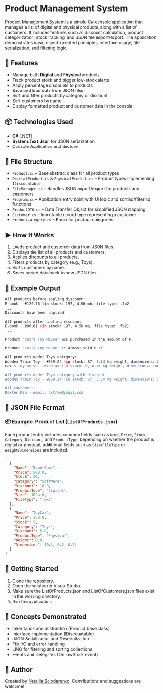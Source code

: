 # Product Management System

Product Management System is a simple C# console application that manages a list of digital and physical products, along with a list of customers. It includes features such as discount calculation, product categorization, stock tracking, and JSON file import/export. The application demonstrates basic object-oriented principles, interface usage, file serialization, and filtering logic.

## 🔧 Features

- Manage both **Digital** and **Physical** products
- Track product stock and trigger low-stock alerts
- Apply percentage discounts to products
- Save and load data from JSON files
- Sort and filter products by category or discount
- Sort customers by name
- Display formatted product and customer data in the console

## 📦 Technologies Used

- **C#** (.NET)
- **System.Text.Json** for JSON serialization
- Console Application architecture

## 📁 File Structure

- `Product.cs` – Base abstract class for all product types
- `DigitalProduct.cs` & `PhysicalProduct.cs` – Product types implementing `IDiscountable`
- `FileManager.cs` – Handles JSON import/export for products and customers
- `Program.cs` – Application entry point with UI logic and sorting/filtering functions
- `ProductDTO.cs` – Data Transfer Object for simplified JSON mapping
- `Customer.cs` – Immutable record type representing a customer
- `ProductCategory.cs` – Enum for product categories

## ▶️ How It Works

1. Loads product and customer data from JSON files.
2. Displays the list of all products and customers.
3. Applies discounts to all products.
4. Filters products by category (e.g., Toys).
5. Sorts customers by name.
6. Saves sorted data back to new JSON files.

## 📂 Example Output

```bash
All products before appling discount:
E-book - ₴120.76 (in stock: 197, 4.56 mb, file type: .fb2)
...
Discounts have been applied!

All products after appling discount:
E-book - ₴96.61 (in stock: 197, 4.56 mb, file type: .fb2)
...

Product "Cat's Toy Mouse" was purchased in the amount of 6.

Product "Cat's Toy Mouse" is almost sold out!

All products under Toys category:
Wooden Train Toy - ₴259.24 (in stock: 87, 5.54 kg weight, dimensions: 2x3.5x2)
Cat's Toy Mouse - ₴120.45 (in stock: 0, 0.15 kg weight, dimensions: 1x0.005x0.005)

All products under Toys category with discount:
Wooden Train Toy - ₴259.24 (in stock: 87, 5.54 kg weight, dimensions: 2x3.5x2)

All customers:
Dexter Kim - email: dxtrkm@gmail.com
```

## 💾 JSON File Format

### 📦 Example: Product List (`ListOfProducts.json`)

Each product entry includes common fields such as `Name`, `Price`, `Stock`, `Category`, `Discount`, and `ProductType`. Depending on whether the product is digital or physical, additional fields such as `Size`/`FileType` or `Weight`/`Dimensions` are included.

```json
[
  {
    "Name": "SuperGame",
    "Price": 500.0,
    "Stock": 10,
    "Category": "SoftWare",
    "Discount": 10.0,
    "ProductType": "Digital",
    "Size": 1024.0,
    "FileType": ".exe"
  },
  {
    "Name": "ToyCar",
    "Price": 150.0,
    "Stock": 5,
    "Category": "Toys",
    "Discount": 5.0,
    "ProductType": "Physical",
    "Weight": 0.8,
    "Dimensions": [0.3, 0.2, 0.1]
  }
]
```
## 🚀 Getting Started

1. Clone the repository.
2. Open the solution in Visual Studio.
3. Make sure the ListOfProducts.json and ListOfCustomers.json files exist in the working directory.
4. Run the application.

## 🧠 Concepts Demonstrated

- Inheritance and abstraction (Product base class)
- Interface implementation (IDiscountable)
- JSON Serialization and Deserialization
- File I/O and error handling
- LINQ for filtering and sorting collections
- Events and Delegates (OnLowStock event)

## 📝 Author

Created by [Nataliia Solodarenko](https://www.linkedin.com/in/nataliia-solodarenko-5272b0305/). Contributions and suggestions are welcome!
